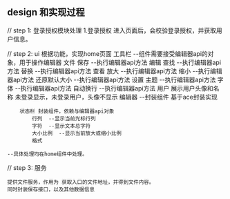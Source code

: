
## design 和实现过程



// step 1: 登录授权模块处理
1.登录授权
    进入页面后，会校验登录授权，并获取用户信息。

// step 2: ui
    根据功能，实现home页面
        工具栏  --组件需要接受编辑器api的对象，用于操作编辑器
            文件
                保存  --执行编辑器api方法
            编辑
                查找  --执行编辑器api方法
                替换  --执行编辑器api方法
            查看
                放大 --执行编辑器api方法
                缩小 --执行编辑器api方法
                还原默认大小 --执行编辑器api方法
            设置
                主题 --执行编辑器api方法
                字体 --执行编辑器api方法
                自动换行 --执行编辑器api方法
            用户
                展示用户头像和名称
                未登录显示，未登录用户，头像不显示
        编辑器 --封装组件
            基于ace封装实现

        状态栏 封装组件，依赖与编辑器api对象
            行列  --显示当前光标行列
            字符  --显示文本总字符
            大小比例  --显示当前放大或缩小比例
            格式

    --具体处理均在home组件中处理。

// step 3: 服务

    提供文件服务，作用为 获取入口的文件地址，并得到文件内容。
    同时封装保存接口，以及其他数据信息



